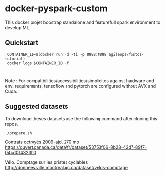 # docker-pyspark-custom

This docker projet boostrap standalone and featurefull spark environment to develop ML.

## Quickstart

```
 CONTAINER_ID=$(docker run -d -ti -p 8888:8888 agileops/fastds-tutorial)
 docker logs $CONTAINER_ID -f



```


Note : For compatibilities/accessibilities/simplicites against hardware and env. requirements, tensoflow and pytorch are configured without AVX and Cuda.



## Suggested datasets

To download theses datasets use the following command after cloning this repos.

```
./prepare.sh
```

Contrats octroyés 2009-ajd. 270 mo
https://ouvert.canada.ca/data/fr/dataset/53753f06-8b28-42d7-89f7-04cd014323b0

Vélo. Comptage sur les pristes cyclables
http://donnees.ville.montreal.qc.ca/dataset/velos-comptage
